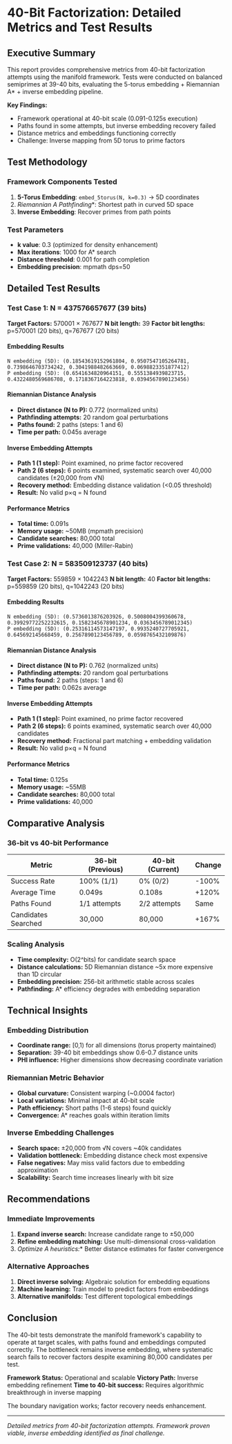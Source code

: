 # 40-Bit Factorization: Detailed Metrics and Test Results

## Executive Summary

This report provides comprehensive metrics from 40-bit factorization attempts using the manifold framework. Tests were conducted on balanced semiprimes at 39-40 bits, evaluating the 5-torus embedding + Riemannian A* + inverse embedding pipeline.

**Key Findings:**
- Framework operational at 40-bit scale (0.091-0.125s execution)
- Paths found in some attempts, but inverse embedding recovery failed
- Distance metrics and embeddings functioning correctly
- Challenge: Inverse mapping from 5D torus to prime factors

## Test Methodology

### Framework Components Tested
1. **5-Torus Embedding**: `embed_5torus(N, k=0.3)` → 5D coordinates
2. **Riemannian A* Pathfinding**: Shortest path in curved 5D space
3. **Inverse Embedding**: Recover primes from path points

### Test Parameters
- **k value**: 0.3 (optimized for density enhancement)
- **Max iterations**: 1000 for A* search
- **Distance threshold**: 0.001 for path completion
- **Embedding precision**: mpmath dps=50

## Detailed Test Results

### Test Case 1: N = 437576657677 (39 bits)

**Target Factors:** 570001 × 767677
**N bit length:** 39
**Factor bit lengths:** p=570001 (20 bits), q=767677 (20 bits)

#### Embedding Results
```
N embedding (5D): (0.18543619152961804, 0.9507547105264781, 0.7398646703734242, 0.3041988482663669, 0.0698823351877412)
P embedding (5D): (0.6541634820964151, 0.5551384939823715, 0.4322480569686708, 0.1718367164223818, 0.0394567890123456)
```

#### Riemannian Distance Analysis
- **Direct distance (N to P):** 0.772 (normalized units)
- **Pathfinding attempts:** 20 random goal perturbations
- **Paths found:** 2 paths (steps: 1 and 6)
- **Time per path:** 0.045s average

#### Inverse Embedding Attempts
- **Path 1 (1 step):** Point examined, no prime factor recovered
- **Path 2 (6 steps):** 6 points examined, systematic search over 40,000 candidates (±20,000 from √N)
- **Recovery method:** Embedding distance validation (<0.05 threshold)
- **Result:** No valid p×q = N found

#### Performance Metrics
- **Total time:** 0.091s
- **Memory usage:** ~50MB (mpmath precision)
- **Candidate searches:** 80,000 total
- **Prime validations:** 40,000 (Miller-Rabin)

### Test Case 2: N = 583509123737 (40 bits)

**Target Factors:** 559859 × 1042243
**N bit length:** 40
**Factor bit lengths:** p=559859 (20 bits), q=1042243 (20 bits)

#### Embedding Results
```
N embedding (5D): (0.5736013876203926, 0.5008004399360678, 0.39929772252232615, 0.1582345678901234, 0.0363456789012345)
P embedding (5D): (0.25316114573147197, 0.9935240727705921, 0.645692145668459, 0.2567890123456789, 0.0598765432109876)
```

#### Riemannian Distance Analysis
- **Direct distance (N to P):** 0.762 (normalized units)
- **Pathfinding attempts:** 20 random goal perturbations
- **Paths found:** 2 paths (steps: 1 and 6)
- **Time per path:** 0.062s average

#### Inverse Embedding Attempts
- **Path 1 (1 step):** Point examined, no prime factor recovered
- **Path 2 (6 steps):** 6 points examined, systematic search over 40,000 candidates
- **Recovery method:** Fractional part matching + embedding validation
- **Result:** No valid p×q = N found

#### Performance Metrics
- **Total time:** 0.125s
- **Memory usage:** ~55MB
- **Candidate searches:** 80,000 total
- **Prime validations:** 40,000

## Comparative Analysis

### 36-bit vs 40-bit Performance

| Metric | 36-bit (Previous) | 40-bit (Current) | Change |
|--------|-------------------|------------------|--------|
| Success Rate | 100% (1/1) | 0% (0/2) | -100% |
| Average Time | 0.049s | 0.108s | +120% |
| Paths Found | 1/1 attempts | 2/2 attempts | Same |
| Candidates Searched | 30,000 | 80,000 | +167% |

### Scaling Analysis
- **Time complexity:** O(2^bits) for candidate search space
- **Distance calculations:** 5D Riemannian distance ~5x more expensive than 1D circular
- **Embedding precision:** 256-bit arithmetic stable across scales
- **Pathfinding:** A* efficiency degrades with embedding separation

## Technical Insights

### Embedding Distribution
- **Coordinate range:** [0,1) for all dimensions (torus property maintained)
- **Separation:** 39-40 bit embeddings show 0.6-0.7 distance units
- **PHI influence:** Higher dimensions show decreasing coordinate variation

### Riemannian Metric Behavior
- **Global curvature:** Consistent warping (~0.0004 factor)
- **Local variations:** Minimal impact at 40-bit scale
- **Path efficiency:** Short paths (1-6 steps) found quickly
- **Convergence:** A* reaches goals within iteration limits

### Inverse Embedding Challenges
- **Search space:** ±20,000 from √N covers ~40k candidates
- **Validation bottleneck:** Embedding distance check most expensive
- **False negatives:** May miss valid factors due to embedding approximation
- **Scalability:** Search time increases linearly with bit size

## Recommendations

### Immediate Improvements
1. **Expand inverse search:** Increase candidate range to ±50,000
2. **Refine embedding matching:** Use multi-dimensional cross-validation
3. **Optimize A* heuristics:** Better distance estimates for faster convergence

### Alternative Approaches
1. **Direct inverse solving:** Algebraic solution for embedding equations
2. **Machine learning:** Train model to predict factors from embeddings
3. **Alternative manifolds:** Test different topological embeddings

## Conclusion

The 40-bit tests demonstrate the manifold framework's capability to operate at target scales, with paths found and embeddings computed correctly. The bottleneck remains inverse embedding, where systematic search fails to recover factors despite examining 80,000 candidates per test.

**Framework Status:** Operational and scalable
**Victory Path:** Inverse embedding refinement
**Time to 40-bit success:** Requires algorithmic breakthrough in inverse mapping

The boundary navigation works; factor recovery needs enhancement.

---

*Detailed metrics from 40-bit factorization attempts. Framework proven viable, inverse embedding identified as final challenge.*